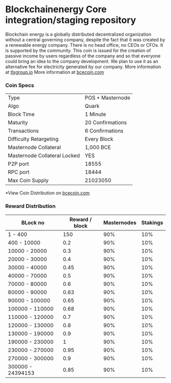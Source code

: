 Blockchainenergy Core integration/staging repository
=====================================

Blockchain energy is a globally distributed decentralized organization without a central governing company, 
despite the fact that it was created by a renewable energy company. 
There is no head office, no CEOs or CFOs. It is supported by the community.
This coin is issued for the creation of passive income by users regardless of the company and so that everyone 
could bring an idea to the company development. We plan to use it as an alternative fee for electricity generated 
by our company.
More information at [tlsgroup.io](https://www.tlsgroup.io)
More information at [bcecoin.com](https://www.bcecoin.com)
### Coin Specs

<table>
<tr><td>Type</td><td>POS + Masternode</td></tr>
<tr><td>Algo</td><td>Quark</td></tr>
<tr><td>Block Time</td><td>1 Minute</td></tr>
<tr><td>Maturity</td><td>20 Confirmations</td></tr>
<tr><td>Transactions</td><td>6 Confirmations</td></tr>
<tr><td>Difficulty Retargeting</td><td>Every Block</td></tr>
<tr><td>Masternode Collateral</td><td>1,000 BCE</td></tr>
<tr><td>Masternode Collateral Locked</td><td>YES</td></tr>
<tr><td>P2P port</td><td>18555</td></tr>
<tr><td>RPC port</td><td>18444</td></tr>
<tr><td>Max Coin Supply</td><td>21023050</td></tr>
</table>

*View Coin Distribution on [bcecoin.com](https://www.bcecoin.com)

### Reward Distribution


<table>
<thead>
<tr>
<th scope="col">BLock no</th>
<th scope="col">Reward / block</th>
<th scope="col">Masternodes</th>
<th scope="col">Stakings</th> 
</tr>
</thead>
<tbody>
<tr><td>1 - 400</td><td>150</td><td>90%</td><td>10%</td></tr>
<tr><td>400 - 10000</td><td>0.2</td><td>90%</td><td>10%</td></tr>
<tr><td>10000 - 20000</td><td>0.3</td><td>90%</td><td>10%</td></tr>
<tr><td>20000 - 30000</td><td>0.4</td><td>90%</td><td>10%</td></tr>
<tr><td>30000 - 40000</td><td>0.45</td><td>90%</td><td>10%</td></tr>
<tr><td>40000 - 70000</td><td>0.5</td><td>90%</td><td>10%</td></tr>
<tr><td>70000 - 80000</td><td>0.6</td><td>90%</td><td>10%</td></tr>
<tr><td>80000 - 90000</td><td>0.63</td><td>90%</td><td>10%</td></tr>
<tr><td>90000 - 100000</td><td>0.65</td><td>90%</td><td>10%</td></tr>
<tr><td>100000 - 110000</td><td>0.68</td><td>90%</td><td>10%</td></tr>
<tr><td>110000 - 120000</td><td>0.7</td><td>90%</td><td>10%</td></tr>
<tr><td>120000 - 130000</td><td>0.8</td><td>90%</td><td>10%</td></tr>
<tr><td>130000 - 190000</td><td>0.9</td><td>90%</td><td>10%</td></tr>
<tr><td>190000 - 230000</td><td>1</td><td>90%</td><td>10%</td></tr>
<tr><td>230000 - 270000</td><td>0.95</td><td>90%</td><td>10%</td></tr>
<tr><td>270000 - 300000</td><td>0.9</td><td>90%</td><td>10%</td></tr>
<tr><td>300000 - 24394153</td><td>0.85</td><td>90%</td><td>10%</td></tr>
</tbody>
</table>
